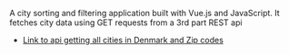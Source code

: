 A city sorting and filtering application built with Vue.js and JavaScript. It fetches city data using GET requests from a 3rd part REST api

- [Link to api getting all cities in Denmark and Zip codes](https://dawadocs.dataforsyningen.dk/dok/api/postnummer)
